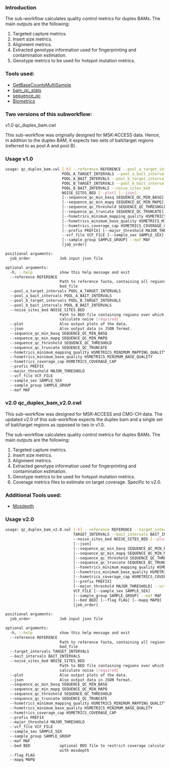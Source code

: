 ### Introduction
The sub-workflow calculates quality control metrics for duplex BAMs. The main outputs are the following:

1. Targeted capture metrics.
2. Insert size metrics.
3. Alignment metrics.
4. Extracted genotype information used for fingerprinting and contamination estimation.
5. Genotype metrics to be used for hotspot mutation metrics.

### Tools used:

- [GetBaseCountsMultiSample](../command_line_tools/getbasecountsmultisample/1.2.5)
- [bam_qc_stats](../bam_qc_stats/README.md)
- [sequence_qc](https://msk-access.gitbook.io/sequence-qc/)
- [Biometrics](https://msk-access.gitbook.io/biometrics/)

### Two versions of this subworkflow:
v1.0 qc_duplex_bam.cwl

This sub-workflow was originally designed for MSK-ACCESS data. Hence, in addition to the duplex BAM, it expects two sets of bait/target regions (referred to as pool A and pool B).

### Usage v1.0

```bash
usage: qc_duplex_bam.cwl [-h] --reference REFERENCE --pool_a_target_intervals
                         POOL_A_TARGET_INTERVALS --pool_a_bait_intervals
                         POOL_A_BAIT_INTERVALS --pool_b_target_intervals
                         POOL_B_TARGET_INTERVALS --pool_b_bait_intervals
                         POOL_B_BAIT_INTERVALS --noise_sites_bed
                         NOISE_SITES_BED [--plot] [--json]
                         [--sequence_qc_min_basq SEQUENCE_QC_MIN_BASQ]
                         [--sequence_qc_min_mapq SEQUENCE_QC_MIN_MAPQ]
                         [--sequence_qc_threshold SEQUENCE_QC_THRESHOLD]
                         [--sequence_qc_truncate SEQUENCE_QC_TRUNCATE]
                         [--hsmetrics_minimum_mapping_quality HSMETRICS_MINIMUM_MAPPING_QUALITY]
                         [--hsmetrics_minimum_base_quality HSMETRICS_MINIMUM_BASE_QUALITY]
                         [--hsmetrics_coverage_cap HSMETRICS_COVERAGE_CAP]
                         [--prefix PREFIX] [--major_threshold MAJOR_THRESHOLD]
                         --vcf_file VCF_FILE [--sample_sex SAMPLE_SEX]
                         [--sample_group SAMPLE_GROUP] --maf MAF
                         [job_order]

positional arguments:
  job_order             Job input json file

optional arguments:
  -h, --help            show this help message and exit
  --reference REFERENCE
                        Path to reference fasta, containing all regions in
                        bed_file
  --pool_a_target_intervals POOL_A_TARGET_INTERVALS
  --pool_a_bait_intervals POOL_A_BAIT_INTERVALS
  --pool_b_target_intervals POOL_B_TARGET_INTERVALS
  --pool_b_bait_intervals POOL_B_BAIT_INTERVALS
  --noise_sites_bed NOISE_SITES_BED
                        Path to BED file containing regions over which to
                        calculate noise [required]
  --plot                Also output plots of the data.
  --json                Also output data in JSON format.
  --sequence_qc_min_basq SEQUENCE_QC_MIN_BASQ
  --sequence_qc_min_mapq SEQUENCE_QC_MIN_MAPQ
  --sequence_qc_threshold SEQUENCE_QC_THRESHOLD
  --sequence_qc_truncate SEQUENCE_QC_TRUNCATE
  --hsmetrics_minimum_mapping_quality HSMETRICS_MINIMUM_MAPPING_QUALITY
  --hsmetrics_minimum_base_quality HSMETRICS_MINIMUM_BASE_QUALITY
  --hsmetrics_coverage_cap HSMETRICS_COVERAGE_CAP
  --prefix PREFIX
  --major_threshold MAJOR_THRESHOLD
  --vcf_file VCF_FILE
  --sample_sex SAMPLE_SEX
  --sample_group SAMPLE_GROUP
  --maf MAF
```

### v2.0 qc_duplex_bam_v2.0.cwl

This sub-workflow was designed for MSK-ACCESS and CMO-CH data. The updated v2.0 of this sub-workflow expects the duplex bam and a single set of bait/target regions as opposed to two in v1.0.

The sub-workflow calculates quality control metrics for duplex BAMs. The main outputs are the following:

1. Targeted capture metrics.
2. Insert size metrics.
3. Alignment metrics.
4. Extracted genotype information used for fingerprinting and contamination estimation.
5. Genotype metrics to be used for hotspot mutation metrics.
6. Coverage metrics files to estimate on target coverage. Specific to v2.0.

### Additional Tools used:

- [Mosdepth](https://github.com/brentp/mosdepth)

### Usage v2.0

```bash
usage: qc_duplex_bam_v2.0.cwl [-h] --reference REFERENCE --target_intervals
                              TARGET_INTERVALS --bait_intervals BAIT_INTERVALS
                              --noise_sites_bed NOISE_SITES_BED [--plot]
                              [--json]
                              [--sequence_qc_min_basq SEQUENCE_QC_MIN_BASQ]
                              [--sequence_qc_min_mapq SEQUENCE_QC_MIN_MAPQ]
                              [--sequence_qc_threshold SEQUENCE_QC_THRESHOLD]
                              [--sequence_qc_truncate SEQUENCE_QC_TRUNCATE]
                              [--hsmetrics_minimum_mapping_quality HSMETRICS_MINIMUM_MAPPING_QUALITY]
                              [--hsmetrics_minimum_base_quality HSMETRICS_MINIMUM_BASE_QUALITY]
                              [--hsmetrics_coverage_cap HSMETRICS_COVERAGE_CAP]
                              [--prefix PREFIX]
                              [--major_threshold MAJOR_THRESHOLD] --vcf_file
                              VCF_FILE [--sample_sex SAMPLE_SEX]
                              [--sample_group SAMPLE_GROUP] --maf MAF
                              [--bed BED] [--flag FLAG] [--mapq MAPQ]
                              [job_order]

positional arguments:
  job_order             Job input json file

optional arguments:
  -h, --help            show this help message and exit
  --reference REFERENCE
                        Path to reference fasta, containing all regions in
                        bed_file
  --target_intervals TARGET_INTERVALS
  --bait_intervals BAIT_INTERVALS
  --noise_sites_bed NOISE_SITES_BED
                        Path to BED file containing regions over which to
                        calculate noise [required]
  --plot                Also output plots of the data.
  --json                Also output data in JSON format.
  --sequence_qc_min_basq SEQUENCE_QC_MIN_BASQ
  --sequence_qc_min_mapq SEQUENCE_QC_MIN_MAPQ
  --sequence_qc_threshold SEQUENCE_QC_THRESHOLD
  --sequence_qc_truncate SEQUENCE_QC_TRUNCATE
  --hsmetrics_minimum_mapping_quality HSMETRICS_MINIMUM_MAPPING_QUALITY
  --hsmetrics_minimum_base_quality HSMETRICS_MINIMUM_BASE_QUALITY
  --hsmetrics_coverage_cap HSMETRICS_COVERAGE_CAP
  --prefix PREFIX
  --major_threshold MAJOR_THRESHOLD
  --vcf_file VCF_FILE
  --sample_sex SAMPLE_SEX
  --sample_group SAMPLE_GROUP
  --maf MAF
  --bed BED             optional BED file to restrict coverage calculation
                        with mosdepth
  --flag FLAG
  --mapq MAPQ
  ```
  
